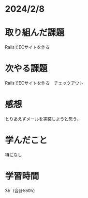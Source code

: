 # 2024/2/8
# 取り組んだ課題
RailsでECサイトを作る

# 次やる課題
RailsでECサイトを作る　チェックアウト

# 感想
とりあえずメールを実装しようと思う。

# 学んだこと
特になし

# 学習時間
3h（合計550h）
